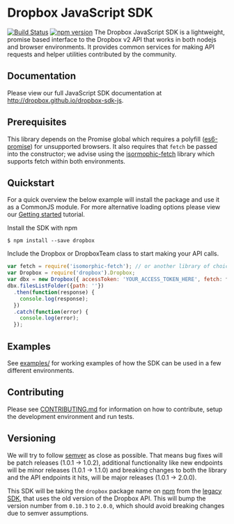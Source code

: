 # Dropbox JavaScript SDK
[![Build Status](https://travis-ci.org/dropbox/dropbox-sdk-js.svg?branch=master)](https://travis-ci.org/dropbox/dropbox-sdk-js) [![npm version](https://badge.fury.io/js/dropbox.svg)](https://badge.fury.io/js/dropbox)
The Dropbox JavaScript SDK is a lightweight, promise based interface to the Dropbox v2 API that works in both nodejs and browser environments. It provides common services for making API requests and helper utilities contributed by the community.

## Documentation
Please view our full JavaScript SDK documentation at <http://dropbox.github.io/dropbox-sdk-js>.

## Prerequisites
This library depends on the Promise global which requires a polyfill ([es6-promise](https://www.npmjs.com/package/es6-promise)) for unsupported browsers. It also requires that `fetch` be passed into the constructor; we advise using the [isormophic-fetch](https://www.npmjs.com/package/isomorphic-fetch) library which supports fetch within both environments.

## Quickstart
For a quick overview the below example will install the package and use it as a CommonJS module. For more alternative loading options please view our [Getting started](http://dropbox.github.io/dropbox-sdk-js/tutorial-Getting%20started.html) tutorial.

Install the SDK with npm
```console
$ npm install --save dropbox
```

Include the Dropbox or DropboxTeam class to start making your API calls.

```javascript
var fetch = require('isomorphic-fetch'); // or another library of choice.
var Dropbox = require('dropbox').Dropbox;
var dbx = new Dropbox({ accessToken: 'YOUR_ACCESS_TOKEN_HERE', fetch: fetch });
dbx.filesListFolder({path: ''})
  .then(function(response) {
    console.log(response);
  })
  .catch(function(error) {
    console.log(error);
  });
```

## Examples
See [examples/](examples/) for working examples of how the SDK can be used
in a few different environments.

## Contributing
Please see [CONTRIBUTING.md](./CONTRIBUTING.md) for information on how to
contribute, setup the development environment and run tests.

## Versioning
We will try to follow [semver](http://semver.org/) as close as possible.
That means bug fixes will be patch releases (1.0.1 -> 1.0.2), additional
functionality like new endpoints will be minor releases (1.0.1 -> 1.1.0)
and breaking changes to both the library and the API endpoints it hits,
will be major releases (1.0.1 -> 2.0.0).

This SDK will be taking the `dropbox` package name on
[npm](https://www.npmjs.com/package/dropbox) from the [legacy
SDK](https://github.com/dropbox/dropbox-js), that uses the old version of
the Dropbox API. This will bump the version number from `0.10.3` to
`2.0.0`, which should avoid breaking changes due to semver assumptions.
